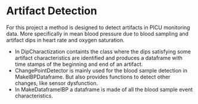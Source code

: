 # Artifact Detection
For this project a method is designed to detect artifacts in PICU monitoring data. More specifically in mean blood pressure due to blood sampling and artifact dips in heart rate and oxygen saturation. 

- In DipCharactization containts the class where the dips satisfying some artifact characteristics are identified and produces a dataframe with time stamps of the beginning and end of an artifact.
- ChangePointDetector is mainly used for the blood sample detection in MakeIBPDataframe. But also provides functions to detect other changes, like sensor dysfunction. 
- In MakeDataframeIBP a dataframe is made of all the blood sample event characteristics.
